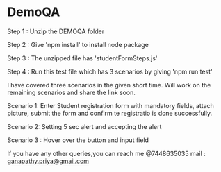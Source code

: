 # DemoQA

Step 1 : Unzip the DEMOQA folder

Step 2 : Give 'npm install' to install node package 

Step 3 : The unzipped file has 'studentFormSteps.js'

Step 4 : Run this test file which has 3 scenarios by giving 'npm run test'


I have covered three scenarios in the given short time. Will work on the remaining scenarios and share the link soon. 

Scenario 1: Enter Student registration form with mandatory fields, attach picture, submit  the form and confirm te registratio is done successfully.

Scenario 2: Setting 5 sec alert and accepting the alert

Scenario 3 : Hover over the button and input field


        
If you have any other queries,you can reach me @7448635035
mail : ganapathy.priya@gmail.com

